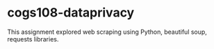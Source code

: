 # cogs108-dataprivacy
This assignment explored web scraping using Python, beautiful soup, requests libraries.
